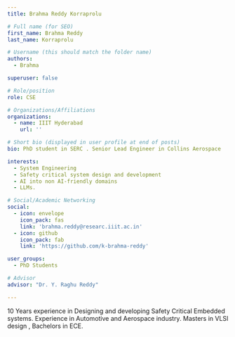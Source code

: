 ```yaml
---
title: Brahma Reddy Korraprolu

# Full name (for SEO)
first_name: Brahma Reddy
last_name: Korraprolu

# Username (this should match the folder name)
authors:
  - Brahma

superuser: false

# Role/position
role: CSE

# Organizations/Affiliations
organizations:
  - name: IIIT Hyderabad
    url: ''

# Short bio (displayed in user profile at end of posts)
bio: PhD student in SERC . Senior Lead Engineer in Collins Aerospace

interests:
  - System Engineering 
  - Safety critical system design and development
  - AI into non AI-friendly domains
  - LLMs.

# Social/Academic Networking
social:
  - icon: envelope
    icon_pack: fas
    link: 'brahma.reddy@researc.iiit.ac.in'
  - icon: github
    icon_pack: fab
    link: 'https://github.com/k-brahma-reddy'

user_groups:
  - PhD Students

# Advisor
advisor: "Dr. Y. Raghu Reddy"

---
```

10 Years experience in Designing and developing Safety Critical Embedded systems. Experience in Automotive and Aerospace industry. 
Masters in VLSI design , Bachelors in ECE.

